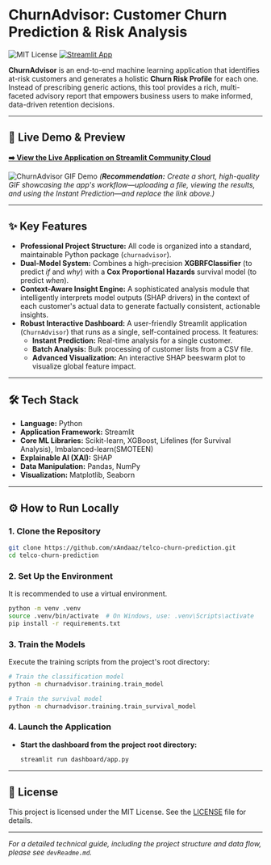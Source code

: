 # ChurnAdvisor: Customer Churn Prediction & Risk Analysis

![MIT License](https://img.shields.io/badge/License-MIT-green.svg)
[![Streamlit App](https://static.streamlit.io/badges/streamlit_badge_black_white.svg)](https://telco-churn-advisor-8.streamlit.app)

**ChurnAdvisor** is an end-to-end machine learning application that identifies at-risk customers and generates a holistic **Churn Risk Profile** for each one. Instead of prescribing generic actions, this tool provides a rich, multi-faceted advisory report that empowers business users to make informed, data-driven retention decisions.

---

## 🚀 Live Demo & Preview

**[➡️ View the Live Application on Streamlit Community Cloud](https://telco-churn-advisor-8.streamlit.app)**

![ChurnAdvisor GIF Demo](https://github.com/user-attachments/assets/YOUR_GIF_ASSET_URL_HERE)
*(**Recommendation:** Create a short, high-quality GIF showcasing the app's workflow—uploading a file, viewing the results, and using the Instant Prediction—and replace the link above.)*

---

## ✨ Key Features

*   **Professional Project Structure:** All code is organized into a standard, maintainable Python package (`churnadvisor`).
*   **Dual-Model System:** Combines a high-precision **XGBRFClassifier** (to predict *if* and *why*) with a **Cox Proportional Hazards** survival model (to predict *when*).
*   **Context-Aware Insight Engine:** A sophisticated analysis module that intelligently interprets model outputs (SHAP drivers) in the context of each customer's actual data to generate factually consistent, actionable insights.
*   **Robust Interactive Dashboard:** A user-friendly Streamlit application (`ChurnAdvisor`) that runs as a single, self-contained process. It features:
    *   **Instant Prediction:** Real-time analysis for a single customer.
    *   **Batch Analysis:** Bulk processing of customer lists from a CSV file.
    *   **Advanced Visualization:** An interactive SHAP beeswarm plot to visualize global feature impact.

---

## 🛠️ Tech Stack

*   **Language:** Python
*   **Application Framework:** Streamlit
*   **Core ML Libraries:** Scikit-learn, XGBoost, Lifelines (for Survival Analysis), Imbalanced-learn(SMOTEEN)
*   **Explainable AI (XAI):** SHAP
*   **Data Manipulation:** Pandas, NumPy
*   **Visualization:** Matplotlib, Seaborn

---

## ⚙️ How to Run Locally

### 1. Clone the Repository
```bash
git clone https://github.com/xAndaaz/telco-churn-prediction.git
cd telco-churn-prediction
```

### 2. Set Up the Environment
It is recommended to use a virtual environment.
```bash
python -m venv .venv
source .venv/bin/activate  # On Windows, use: .venv\Scripts\activate
pip install -r requirements.txt
```

### 3. Train the Models
Execute the training scripts from the project's root directory:
```bash
# Train the classification model
python -m churnadvisor.training.train_model

# Train the survival model
python -m churnadvisor.training.train_survival_model
```

### 4. Launch the Application
*   **Start the dashboard from the project root directory:**
    ```bash
    streamlit run dashboard/app.py
    ```

---

## 📄 License
This project is licensed under the MIT License. See the [LICENSE](LICENSE) file for details.

---
*For a detailed technical guide, including the project structure and data flow, please see `devReadme.md`.*
